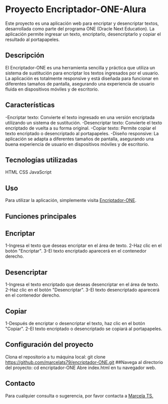 # Proyecto Encriptador-ONE-Alura
Este proyecto es una aplicación web para encriptar y desencriptar textos, desarrollada como parte del programa ONE (Oracle Next Education). La aplicación permite ingresar un texto, encriptarlo, desencriptarlo y copiar el resultado al portapapeles.

## Descripción
El Encriptador-ONE es una herramienta sencilla y práctica que utiliza un sistema de sustitución para encriptar los textos ingresados por el usuario. La aplicación es totalmente responsive y está diseñada para funcionar en diferentes tamaños de pantalla, asegurando una experiencia de usuario fluida en dispositivos móviles y de escritorio.

## Características
-Encriptar texto: Convierte el texto ingresado en una versión encriptada utilizando un sistema de sustitución.
-Desencriptar texto: Convierte el texto encriptado de vuelta a su forma original.
-Copiar texto: Permite copiar el texto encriptado o desencriptado al portapapeles.
-Diseño responsive: La aplicación se adapta a diferentes tamaños de pantalla, asegurando una buena experiencia de usuario en dispositivos móviles y de escritorio.

## Tecnologías utilizadas
HTML
CSS
JavaScript

## Uso

Para utilizar la aplicación, simplemente visita [Encriptador-ONE](https://marcelats79.github.io/encriptador-ONE/).


## Funciones principales
## Encriptar
1-Ingresa el texto que deseas encriptar en el área de texto.
2-Haz clic en el botón "Encriptar".
3-El texto encriptado aparecerá en el contenedor derecho.
## Desencriptar
1-Ingresa el texto encriptado que deseas desencriptar en el área de texto.
2-Haz clic en el botón "Desencriptar".
3-El texto desencriptado aparecerá en el contenedor derecho.
## Copiar
1-Después de encriptar o desencriptar el texto, haz clic en el botón "Copiar".
2-El texto encriptado o desencriptado se copiará al portapapeles.

## Configuración del proyecto
Clona el repositorio a tu máquina local:
git clone https://github.com/marcelats79/encriptador-ONE.git
##Navega al directorio del proyecto:
cd encriptador-ONE
Abre index.html en tu navegador web.

## Contacto
Para cualquier consulta o sugerencia, por favor contacta a [Marcela TS.](https://github.com/marcelats79)
